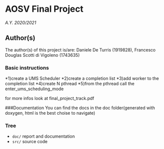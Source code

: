 # AOSV Final Project
_A.Y. 2020/2021_

## Author(s)

The author(s) of this project is/are: Daniele De Turris (1919828), Francesco Douglas Scotti di Vigoleno (1743635) 

### Basic instructions
*1)create a UMS Scheduler
*2)create a completion list
*3)add worker to the completion list
*4)create N pthread
*5)from the pthread call the enter_ums_scheduling_mode

for more infos look at final_project_track.pdf

###Documentation
You can find the docs in the doc folder(generated with doxygen, html is the best choise to navigate)

### Tree
- `doc/` report and documentation
- `src/` source code

